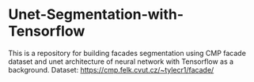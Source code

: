 # Unet-Segmentation-with-Tensorflow
This is a repository for building facades segmentation using CMP facade dataset and unet architecture of neural network with Tensorflow as a background.
Dataset: https://cmp.felk.cvut.cz/~tylecr1/facade/
